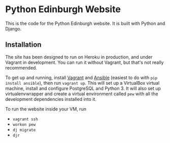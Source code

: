 # Python Edinburgh Website

This is the code for the Python Edinburgh website. It is built with Python and
Django.


##  Installation

The site has been designed to run on Heroku in production, and under Vagrant
in development. You can run it without Vagrant, but that's not
really recommended.

To get up and running, install
[Vagrant](https://www.vagrantup.com/) and
[Ansible](http://docs.ansible.com/)
(easiest to do with `pip install ansible`), then run `vagrant up`.
This will set up a VirtualBox
virtual machine, install and configure PostgreSQL and Python 3. It will also
set up virtualenvwrapper and create a virtual environment called `pew` with
all the development dependencies installed into it.

To run the website inside your VM, run

* `vagrant ssh`
* `workon pew`
* `dj migrate`
* `djr`
